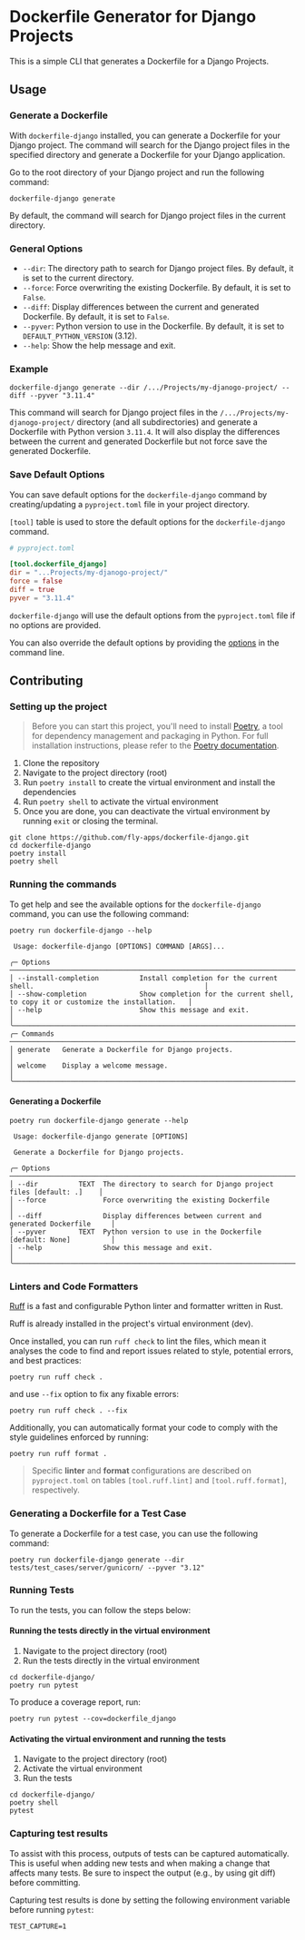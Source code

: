 # Dockerfile Generator for Django Projects

This is a simple CLI that generates a Dockerfile for a Django Projects.

## Usage

### Generate a Dockerfile

With `dockerfile-django` installed, you can generate a Dockerfile for your Django project. The command will search for the Django project files in the specified directory and generate a Dockerfile for your Django application.

Go to the root directory of your Django project and run the following command:

```shell
dockerfile-django generate
```

By default, the command will search for Django project files in the current directory.

### General Options

- `--dir`: The directory path to search for Django project files. By default, it is set to the current directory.
- `--force`: Force overwriting the existing Dockerfile. By default, it is set to `False`.
- `--diff`: Display differences between the current and generated Dockerfile. By default, it is set to `False`.
- `--pyver`: Python version to use in the Dockerfile. By default, it is set to `DEFAULT_PYTHON_VERSION` (3.12).
- `--help`: Show the help message and exit.

### Example

```shell
dockerfile-django generate --dir /.../Projects/my-djanogo-project/ --diff --pyver "3.11.4"
```

This command will search for Django project files in the `/.../Projects/my-djanogo-project/` directory (and all subdirectories) and generate a Dockerfile with Python version `3.11.4`. It will also display the differences between the current and generated Dockerfile but not force save the generated Dockerfile.

### Save Default Options

You can save default options for the `dockerfile-django` command by creating/updating a `pyproject.toml` file in your project directory.

`[tool]` table is used to store the default options for the `dockerfile-django` command.

```toml
# pyproject.toml

[tool.dockerfile_django]
dir = "...Projects/my-djanogo-project/"
force = false
diff = true
pyver = "3.11.4"
```

`dockerfile-django` will use the default options from the `pyproject.toml` file if no options are provided.

You can also override the default options by providing the [options](#general-options) in the command line.

## Contributing

### Setting up the project

> Before you can start this project, you'll need to install [Poetry](https://python-poetry.org/), a tool for dependency management and packaging in Python. 
> For full installation instructions, please refer to the [Poetry documentation](https://python-poetry.org/docs/#installation).

1. Clone the repository
2. Navigate to the project directory (root)
3. Run `poetry install` to create the virtual environment and install the dependencies
4. Run `poetry shell` to activate the virtual environment
5. Once you are done, you can deactivate the virtual environment by running `exit` or closing the terminal.

```shell
git clone https://github.com/fly-apps/dockerfile-django.git
cd dockerfile-django
poetry install
poetry shell
```

### Running the commands

To get help and see the available options for the `dockerfile-django` command, you can use the following command:

```shell
poetry run dockerfile-django --help
```

```output
 Usage: dockerfile-django [OPTIONS] COMMAND [ARGS]...                                                                                                                        
                                                                                                                                                                             
╭─ Options ────────────────────────────────────────────────────────────────────────────────────────────────────────╮
│ --install-completion          Install completion for the current shell.                                          │
│ --show-completion             Show completion for the current shell, to copy it or customize the installation.   │
│ --help                        Show this message and exit.                                                        │
╰──────────────────────────────────────────────────────────────────────────────────────────────────────────────────╯
╭─ Commands ───────────────────────────────────────────────────────────────────────────────────────────────────────╮
│ generate   Generate a Dockerfile for Django projects.                                                            │
│ welcome    Display a welcome message.                                                                            │
╰──────────────────────────────────────────────────────────────────────────────────────────────────────────────────╯
```

#### Generating a Dockerfile
```shell
poetry run dockerfile-django generate --help
```

```output
 Usage: dockerfile-django generate [OPTIONS]                                                                                   
                                                                                                                               
 Generate a Dockerfile for Django projects.                                                                                    
                                                                                                                               
╭─ Options ─────────────────────────────────────────────────────────────────────────────╮
│ --dir          TEXT  The directory to search for Django project files [default: .]    │
│ --force              Force overwriting the existing Dockerfile                        │
│ --diff               Display differences between current and generated Dockerfile     │
│ --pyver        TEXT  Python version to use in the Dockerfile [default: None]          │
│ --help               Show this message and exit.                                      │
╰───────────────────────────────────────────────────────────────────────────────────────╯
```

### Linters and Code Formatters

[Ruff](https://docs.astral.sh/ruff/) is a fast and configurable Python linter and formatter written in Rust. 

Ruff is already installed in the project's virtual environment (dev).

Once installed, you can run `ruff check` to lint the files, which mean it analyses the code to find and report issues related to style, potential errors, and best practices:

```shell
poetry run ruff check .
```

and use `--fix` option to fix any fixable errors:

```shell
poetry run ruff check . --fix
```

Additionally, you can automatically format your code to comply with the style guidelines enforced by running:

```shell
poetry run ruff format .
```

> Specific **linter** and **format** configurations are described on `pyproject.toml` on tables `[tool.ruff.lint]` and `[tool.ruff.format]`, respectively.

### Generating a Dockerfile for a Test Case

To generate a Dockerfile for a test case, you can use the following command:

```shell
poetry run dockerfile-django generate --dir tests/test_cases/server/gunicorn/ --pyver "3.12"
```

### Running Tests

To run the tests, you can follow the steps below:

#### Running the tests directly in the virtual environment

1. Navigate to the project directory (root)
2. Run the tests directly in the virtual environment

```shell
cd dockerfile-django/
poetry run pytest
```

To produce a coverage report, run:

```shell
poetry run pytest --cov=dockerfile_django
```

#### Activating the virtual environment and running the tests

1. Navigate to the project directory (root)
2. Activate the virtual environment
3. Run the tests

```shell
cd dockerfile-django/
poetry shell
pytest
```

### Capturing test results

To assist with this process, outputs of tests can be captured automatically. This is useful when adding new tests and when making a change that affects many tests. Be sure to inspect the output (e.g., by using git diff) before committing.

Capturing test results is done by setting the following environment variable before running `pytest`:

    TEST_CAPTURE=1
    